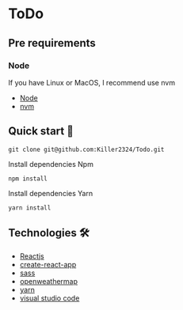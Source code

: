 # ToDo

## Pre requirements

### Node<br/>

If you have Linux or MacOS, I recommend use nvm

- [Node](https://nodejs.org/es/)<br/>
- [nvm](https://github.com/nvm-sh/nvm)<br/>

## Quick start 🚀

```
git clone git@github.com:Killer2324/Todo.git
```

Install dependencies Npm

```
npm install
```

Install dependencies Yarn

```
yarn install
```

## Technologies 🛠️

- [Reactjs](https://reactjs.org/)
- [create-react-app](https://create-react-app.dev/)
- [sass](https://sass-lang.com/)
- [openweathermap](https://openweathermap.org/)
- [yarn](https://yarnpkg.com/)
- [visual studio code](https://code.visualstudio.com/)
